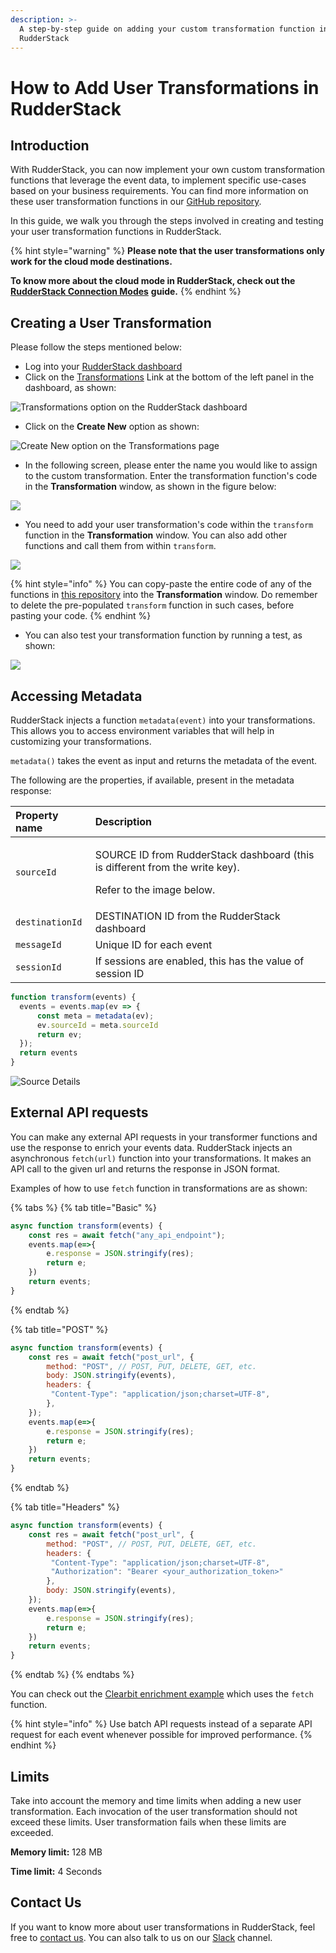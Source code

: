 ```yaml
---
description: >-
  A step-by-step guide on adding your custom transformation function in
  RudderStack
---
```


# How to Add User Transformations in RudderStack

## Introduction

With RudderStack, you can now implement your own custom transformation functions that leverage the event data, to implement specific use-cases based on your business requirements.  You can find more information on these user transformation functions in our [GitHub repository](https://github.com/rudderlabs/sample-user-transformers).

In this guide, we walk you through the steps involved in creating and testing your user transformation functions in RudderStack.

{% hint style="warning" %}
**Please note that the user transformations only work for the cloud mode destinations.** 

**To know more about the cloud mode in RudderStack, check out the** [**RudderStack Connection Modes**](https://docs.rudderstack.com/get-started/rudderstack-connection-modes) **guide.**
{% endhint %}

## Creating a User Transformation

Please follow the steps mentioned below:

* Log into your [RudderStack dashboard](https://app.rudderstack.com/)
* Click on the [Transformations](https://app.rudderstack.com/transformations) Link at the bottom of the left panel in the dashboard, as shown:

![Transformations option on the RudderStack dashboard](../.gitbook/assets/1%20%288%29.png)

* Click on the **Create New** option as shown:

![Create New option on the Transformations page](../.gitbook/assets/2%20%281%29.png)

* In the following screen, please enter the name you would like to assign to the custom transformation. Enter the transformation function's code in the **Transformation** window, as shown in the figure below:

![](../.gitbook/assets/3%20%281%29.png)

* You need to add your user transformation's code within the `transform` function in the **Transformation** window. You can also add other functions and call them from within `transform`. 

![](../.gitbook/assets/5%20%281%29.png)

{% hint style="info" %}
 You can copy-paste the entire code of any of the functions in [this repository](https://github.com/rudderlabs/sample-user-transformers) into the **Transformation** window. Do remember to delete the pre-populated `transform` function in such cases, before pasting your code.
{% endhint %}

* You can also test your transformation function by running a test, as shown:

![](../.gitbook/assets/6.png)

## Accessing Metadata

RudderStack injects a function `metadata(event)` into your transformations. This allows you to access environment variables that will help in customizing your transformations.

`metadata()` takes the event as input and returns the metadata of the event.   


The following are the properties, if available, present in the metadata response:

<table>
  <thead>
    <tr>
      <th style="text-align:left">Property name</th>
      <th style="text-align:left">Description</th>
    </tr>
  </thead>
  <tbody>
    <tr>
      <td style="text-align:left"><code>sourceId</code>
      </td>
      <td style="text-align:left">
        <p>SOURCE ID from RudderStack dashboard (this is different from the write
          key).</p>
        <p>Refer to the image below.</p>
      </td>
    </tr>
    <tr>
      <td style="text-align:left"><code>destinationId</code>
      </td>
      <td style="text-align:left">DESTINATION ID from the RudderStack dashboard</td>
    </tr>
    <tr>
      <td style="text-align:left"><code>messageId</code>
      </td>
      <td style="text-align:left">Unique ID for each event</td>
    </tr>
    <tr>
      <td style="text-align:left"><code>sessionId</code>
      </td>
      <td style="text-align:left">If sessions are enabled, this has the value of session ID</td>
    </tr>
  </tbody>
</table>

```javascript
function transform(events) {
  events = events.map(ev => {
      const meta = metadata(ev);
      ev.sourceId = meta.sourceId
      return ev;
  });
  return events
}
```

![Source Details](../.gitbook/assets/image%20%2883%29.png)

## External API requests

You can make any external API requests in your transformer functions and use the response to enrich your events data. RudderStack injects an asynchronous `fetch(url)` function into your transformations. It makes an API call to the given url and returns the response in JSON format. 

Examples of how to use `fetch` function in transformations are as shown:

{% tabs %}
{% tab title="Basic" %}
```javascript
async function transform(events) {
    const res = await fetch("any_api_endpoint");
    events.map(e=>{
        e.response = JSON.stringify(res);
        return e;
    })
    return events;
}
```
{% endtab %}

{% tab title="POST" %}
```javascript
async function transform(events) {
    const res = await fetch("post_url", {
        method: "POST", // POST, PUT, DELETE, GET, etc.
        body: JSON.stringify(events),
        headers: {
         "Content-Type": "application/json;charset=UTF-8",
        },
    });
    events.map(e=>{
        e.response = JSON.stringify(res);
        return e;
    })
    return events;
}
```
{% endtab %}

{% tab title="Headers" %}
```javascript
async function transform(events) {
    const res = await fetch("post_url", {
        method: "POST", // POST, PUT, DELETE, GET, etc.
        headers: {
         "Content-Type": "application/json;charset=UTF-8",
         "Authorization": "Bearer <your_authorization_token>"
        },
        body: JSON.stringify(events),
    });
    events.map(e=>{
        e.response = JSON.stringify(res);
        return e;
    })
    return events;
}
```
{% endtab %}
{% endtabs %}

You can check out the [Clearbit enrichment example](https://github.com/rudderlabs/sample-user-transformers/blob/master/EnrichWithClearbit.js) which uses the `fetch` function.

{% hint style="info" %}
Use batch API requests instead of a separate API request for each event whenever possible for improved performance.
{% endhint %}

## Limits

Take into account the memory and time limits when adding a new user transformation. Each invocation of the user transformation should not exceed these limits. User transformation fails when these limits are exceeded.

**Memory limit:** 128 MB

**Time limit:** 4 Seconds

## Contact Us

If you want to know more about user transformations in RudderStack, feel free to [contact us](mailto:%20contact@rudderstack.com). You can also talk to us on our [Slack](https://resources.rudderstack.com/join-rudderstack-slack) channel.

